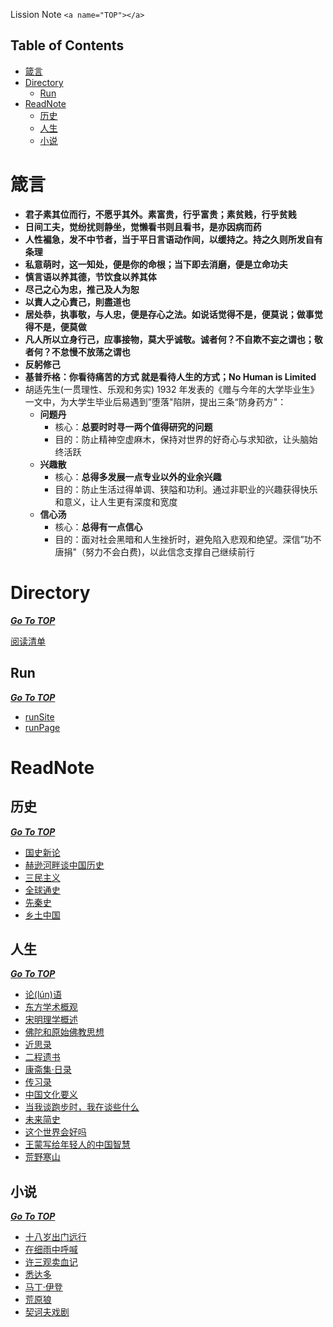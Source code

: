 Lission Note `<a name="TOP"></a>`

Table of Contents
-----------------

- [箴言](#箴言)
- [Directory](#directory)
  - [Run](#run)
- [ReadNote](#readnote)
  - [历史](#历史)
  - [人生](#人生)
  - [小说](#小说)

# 箴言

- **君子素其位而行，不愿乎其外。素富贵，行乎富贵；素贫贱，行乎贫贱**
- **日间工夫，觉纷扰则静坐，觉懒看书则且看书，是亦因病而药**
- **人性褊急，发不中节者，当于平日言语动作间，以缓持之。持之久则所发自有条理**
- **私意萌时，这一知处，便是你的命根；**当下即去消磨，便是立命功夫****
- **慎言语以养其德，节饮食以养其体**
- **尽己之心为忠，推己及人为恕**
- **以責人之心責己，則盡道也**
- **居处恭，执事敬，与人忠，便是存心之法。如说话觉得不是，便莫说；做事觉得不是，便莫做**
- **凡人所以立身行己，应事接物，莫大乎诚敬。诚者何？不自欺不妄之谓也；敬者何？不怠慢不放荡之谓也**
- **反躬修己**
- **基普乔格：你看待痛苦的方式 就是看待人生的方式；No Human is Limited**
- 胡适先生(一贯理性、乐观和务实) 1932 年发表的《赠与今年的大学毕业生》一文中，为大学生毕业后易遇到”堕落"陷阱，提出三条“防身药方"：
  - **问题丹**
    - 核心：**总要时时寻一两个值得研究的问题**
    - 目的：防止精神空虚麻木，保持对世界的好奇心与求知欲，让头脑始终活跃
  - **兴趣散**
    - 核心：**总得多发展一点专业以外的业余兴趣**
    - 目的：防止生活过得单调、狭隘和功利。通过非职业的兴趣获得快乐和意义，让人生更有深度和宽度
  - **信心汤**
    - 核心：**总得有一点信心**
    - 目的：面对社会黑暗和人生挫折时，避免陷入悲观和绝望。深信”功不唐捐"（努力不会白费)，以此信念支撑自己继续前行

# Directory

***[Go To TOP](#TOP)***

[阅读清单](https://github.com/lission/markDownNote/blob/master/00-notes/01-%E9%98%85%E8%AF%BB%E6%B8%85%E5%8D%95.md)

Run
---

***[Go To TOP](#TOP)***

- [runSite](https://github.com/lission/markDownNote/blob/master/00-notes/run/runPage.md)
- [runPage](https://lission.github.io/)

# ReadNote

## 历史

***[Go To TOP](#TOP)***

- [国史新论](https://github.com/lission/markDownNote/blob/master/01-readnotes/%E5%8E%86%E5%8F%B2/%E5%9B%BD%E5%8F%B2%E6%96%B0%E8%AE%BA.md)
- [赫逊河畔谈中国历史](https://github.com/lission/markDownNote/blob/master/01-readnotes/%E5%8E%86%E5%8F%B2/%E8%B5%AB%E9%80%8A%E6%B2%B3%E7%95%94%E8%B0%88%E4%B8%AD%E5%9B%BD%E5%8E%86%E5%8F%B2.md)
- [三民主义](https://github.com/lission/markDownNote/blob/master/01-readnotes/%E5%8E%86%E5%8F%B2/%E4%B8%89%E6%B0%91%E4%B8%BB%E4%B9%89.md)
- [全球通史](https://github.com/lission/markDownNote/blob/master/01-readnotes/%E5%8E%86%E5%8F%B2/%E5%85%A8%E7%90%83%E9%80%9A%E5%8F%B2.md)
- [先秦史](https://github.com/lission/markDownNote/blob/master/01-readnotes/%E5%8E%86%E5%8F%B2/%E5%85%88%E7%A7%A6%E5%8F%B2.md)
- [乡土中国](https://github.com/lission/markDownNote/blob/master/01-readnotes/%E5%8E%86%E5%8F%B2/%E4%B9%A1%E5%9C%9F%E4%B8%AD%E5%9B%BD.md)

## 人生

***[Go To TOP](#TOP)***

- [论(lún)语](https://github.com/lission/markDownNote/blob/master/01-readnotes/%E4%BA%BA%E7%94%9F/%E8%AE%BA%E8%AF%AD.md)
- [东方学术概观](https://github.com/lission/markDownNote/blob/master/01-readnotes/%E4%BA%BA%E7%94%9F/%E4%B8%9C%E6%96%B9%E5%AD%A6%E6%9C%AF%E6%A6%82%E8%A7%82.md)
- [宋明理学概述](https://github.com/lission/markDownNote/blob/master/01-readnotes/%E4%BA%BA%E7%94%9F/%E5%AE%8B%E6%98%8E%E7%90%86%E5%AD%A6%E6%A6%82%E8%BF%B0.md)
- [佛陀和原始佛教思想](https://github.com/lission/markDownNote/blob/master/01-readnotes/%E4%BA%BA%E7%94%9F/%E4%BD%9B%E9%99%80%E5%92%8C%E5%8E%9F%E5%A7%8B%E4%BD%9B%E6%95%99%E6%80%9D%E6%83%B3.md)
- [近思录](https://github.com/lission/markDownNote/blob/master/01-readnotes/%E4%BA%BA%E7%94%9F/%E8%BF%91%E6%80%9D%E5%BD%95.md)
- [二程遗书](https://github.com/lission/markDownNote/blob/master/01-readnotes/%E4%BA%BA%E7%94%9F/%E4%BA%8C%E7%A8%8B%E9%81%97%E4%B9%A6.md)
- [康斋集·日录](https://github.com/lission/markDownNote/blob/master/01-readnotes/%E4%BA%BA%E7%94%9F/%E5%BA%B7%E6%96%8B%E9%9B%86%C2%B7%E6%97%A5%E5%BD%95.md)
- [传习录](https://github.com/lission/markDownNote/blob/master/01-readnotes/%E4%BA%BA%E7%94%9F/%E4%BC%A0%E4%B9%A0%E5%BD%95.md)
- [中国文化要义](https://github.com/lission/markDownNote/blob/master/01-readnotes/%E4%BA%BA%E7%94%9F/%E4%B8%AD%E5%9B%BD%E6%96%87%E5%8C%96%E8%A6%81%E4%B9%89.md)
- [当我谈跑步时，我在谈些什么](https://github.com/lission/markDownNote/blob/master/01-readnotes/%E4%BA%BA%E7%94%9F/%E5%BD%93%E6%88%91%E8%B0%88%E8%B7%91%E6%AD%A5%E6%97%B6%EF%BC%8C%E6%88%91%E5%9C%A8%E8%B0%88%E4%BA%9B%E4%BB%80%E4%B9%88.md)
- [未来简史](https://github.com/lission/markDownNote/blob/master/01-readnotes/%E4%BA%BA%E7%94%9F/%E6%9C%AA%E6%9D%A5%E7%AE%80%E5%8F%B2.md)
- [这个世界会好吗](https://github.com/lission/markDownNote/blob/master/01-readnotes/%E4%BA%BA%E7%94%9F/%E8%BF%99%E4%B8%AA%E4%B8%96%E7%95%8C%E4%BC%9A%E5%A5%BD%E5%90%97-%E6%A2%81%E6%BC%B1%E6%BA%9F.md)
- [王蒙写给年轻人的中国智慧](https://github.com/lission/markDownNote/blob/master/01-readnotes/%E4%BA%BA%E7%94%9F/%E7%8E%8B%E8%92%99%E5%86%99%E7%BB%99%E5%B9%B4%E8%BD%BB%E4%BA%BA%E7%9A%84%E4%B8%AD%E5%9B%BD%E6%99%BA%E6%85%A7.md)
- [荒野寒山](https://github.com/lission/markDownNote/blob/master/01-readnotes/%E4%BA%BA%E7%94%9F/%E8%8D%92%E9%87%8E%E5%AF%92%E5%B1%B1.md)

## 小说

***[Go To TOP](#TOP)***

- [十八岁出门远行](https://github.com/lission/markDownNote/blob/master/01-readnotes/%E5%B0%8F%E8%AF%B4/%E5%8D%81%E5%85%AB%E5%B2%81%E5%87%BA%E9%97%A8%E8%BF%9C%E8%A1%8C.md)
- [在细雨中呼喊](https://github.com/lission/markDownNote/blob/master/01-readnotes/%E5%B0%8F%E8%AF%B4/%E5%9C%A8%E7%BB%86%E9%9B%A8%E4%B8%AD%E5%91%BC%E5%96%8A.md)
- [许三观卖血记](https://github.com/lission/markDownNote/blob/master/01-readnotes/%E5%B0%8F%E8%AF%B4/%E8%AE%B8%E4%B8%89%E8%A7%82%E5%8D%96%E8%A1%80%E8%AE%B0.md)
- [悉达多](https://github.com/lission/markDownNote/blob/master/01-readnotes/%E5%B0%8F%E8%AF%B4/%E6%82%89%E8%BE%BE%E5%A4%9A.md)
- [马丁·伊登](https://github.com/lission/markDownNote/blob/master/01-readnotes/%E5%B0%8F%E8%AF%B4/%E9%A9%AC%E4%B8%81%C2%B7%E4%BC%8A%E7%99%BB.md)
- [荒原狼](https://github.com/lission/markDownNote/blob/master/01-readnotes/%E5%B0%8F%E8%AF%B4/%E8%8D%92%E5%8E%9F%E7%8B%BC.md)
- [契诃夫戏剧](https://github.com/lission/markDownNote/blob/master/01-readnotes/%E5%B0%8F%E8%AF%B4/%E5%A5%91%E8%AF%83%E5%A4%AB%E6%88%8F%E5%89%A7.md)
